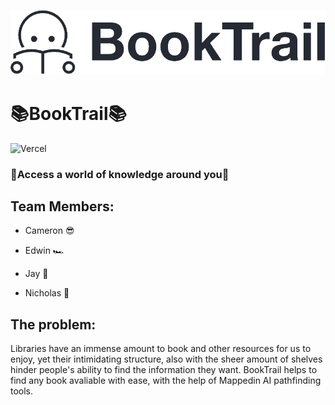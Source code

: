 ![BookTrail](/my-app/public/logo.png "BookTrail")

# 📚BookTrail📚   
![Vercel](https://therealsujitk-vercel-badge.vercel.app/?app=nwhacks-2024)

### 🤯Access a world of knowledge around you🤯

## Team Members:

- Cameron 😎

- Edwin 🏎️

- Jay  🥟

- Nicholas 🎌

## The problem:

Libraries have an immense amount to book and other resources for us to enjoy, yet their intimidating structure, also with the sheer amount of shelves hinder people's ability to find the information they want. BookTrail helps to find any book avaliable with ease, with the help of Mappedin AI pathfinding tools.

